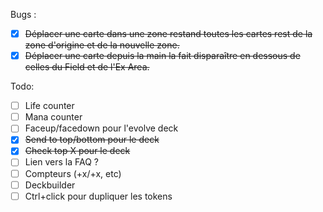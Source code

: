 Bugs :
- [x] ~~Déplacer une carte dans une zone restand toutes les cartes rest de la zone d'origine et de la nouvelle zone.~~
- [x] ~~Déplacer une carte depuis la main la fait disparaître en dessous de celles du Field et de l'Ex Area.~~

Todo:
- [ ] Life counter
- [ ] Mana counter
- [ ] Faceup/facedown pour l'evolve deck
- [x] ~~Send to top/bottom pour le deck~~
- [x] ~~Check top X pour le deck~~
- [ ] Lien vers la FAQ ?
- [ ] Compteurs (+x/+x, etc)
- [ ] Deckbuilder
- [ ] Ctrl+click pour dupliquer les tokens

